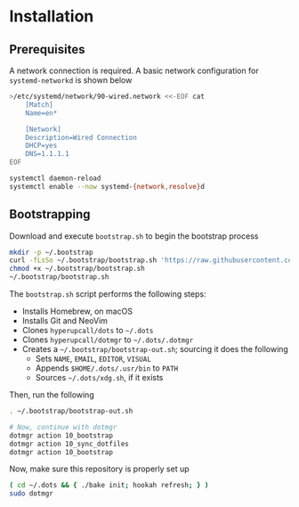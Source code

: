 # Installation

## Prerequisites

A network connection is required. A basic network configuration for `systemd-networkd` is shown below

```sh
>/etc/systemd/network/90-wired.network <<-EOF cat
	[Match]
	Name=en*

	[Network]
	Description=Wired Connection
	DHCP=yes
	DNS=1.1.1.1
EOF

systemctl daemon-reload
systemctl enable --now systemd-{network,resolve}d
```

## Bootstrapping

Download and execute `bootstrap.sh` to begin the bootstrap process

```sh
mkdir -p ~/.bootstrap
curl -fLsSo ~/.bootstrap/bootstrap.sh 'https://raw.githubusercontent.com/hyperupcall/dots/trunk/dotmgr/bootstrap.sh'
chmod +x ~/.bootstrap/bootstrap.sh
~/.bootstrap/bootstrap.sh
```

The `bootstrap.sh` script performs the following steps:

- Installs Homebrew, on macOS
- Installs Git and NeoVim
- Clones `hyperupcall/dots` to `~/.dots`
- Clones `hyperupcall/dotmgr` to `~/.dots/.dotmgr`
- Creates a `~/.bootstrap/bootstrap-out.sh`; sourcing it does the following
  - Sets `NAME`, `EMAIL`, `EDITOR`, `VISUAL`
  - Appends `$HOME/.dots/.usr/bin` to `PATH`
  - Sources `~/.dots/xdg.sh`, if it exists

Then, run the following

```sh
. ~/.bootstrap/bootstrap-out.sh

# Now, continue with dotmgr
dotmgr action 10_bootstrap
dotmgr action 10_sync_dotfiles
dotmgr action 10_bootstrap
```

Now, make sure this repository is properly set up

```sh
( cd ~/.dots && { ./bake init; hookah refresh; } )
sudo dotmgr
```

